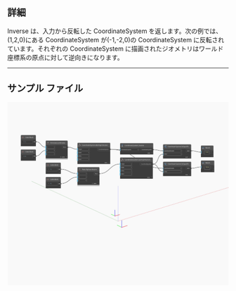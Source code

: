 ## 詳細
Inverse は、入力から反転した CoordinateSystem を返します。次の例では、(1,2,0)にある CoordinateSystem が(-1,-2,0)の CoordinateSystem に反転されています。それぞれの CoordinateSystem に描画されたジオメトリはワールド座標系の原点に対して逆向きになります。
___
## サンプル ファイル

![Inverse](./Autodesk.DesignScript.Geometry.CoordinateSystem.Inverse_img.jpg)


